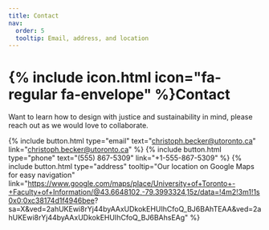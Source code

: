 ```yaml
---
title: Contact
nav:
  order: 5
  tooltip: Email, address, and location
---
```


# {% include icon.html icon="fa-regular fa-envelope" %}Contact

Want to learn how to design with justice and sustainability in mind, 
please reach out as we would love to collaborate.

{%
  include button.html
  type="email"
  text="christoph.becker@utoronto.ca"
  link="christoph.becker@utoronto.ca"
%}
{%
  include button.html
  type="phone"
  text="(555) 867-5309"
  link="+1-555-867-5309"
%}
{%
  include button.html
  type="address"
  tooltip="Our location on Google Maps for easy navigation"
  link="https://www.google.com/maps/place/University+of+Toronto+-+Faculty+of+Information/@43.6648102,-79.3993324,15z/data=!4m2!3m1!1s0x0:0xc38174d1f4946bee? sa=X&ved=2ahUKEwi8rYj44byAAxUDkokEHUIhCfoQ_BJ6BAhTEAA&ved=2ahUKEwi8rYj44byAAxUDkokEHUIhCfoQ_BJ6BAhsEAg"
%}

